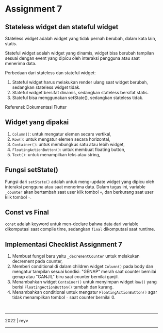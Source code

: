 # Assignment 7
## Stateless widget dan stateful widget
Stateless widget adalah widget yang tidak pernah berubah, dalam kata lain, statis.

Stateful widget adalah widget yang dinamis, widget bisa berubah tampilan sesuai dengan event yang dipicu oleh interaksi pengguna atau saat menerima data.

Perbedaan dari stateless dan stateful widget:
1. Stateful widget harus melakukan render ulang saat widget berubah, sedangkan stateless widget tidak.
2. Stateful widget bersifat dinamis, sedangkan stateless bersifat statis.
3. Stateful bisa menggunakan setState(), sedangkan stateless tidak.

Referensi: Dokumentasi Flutter


## Widget yang dipakai
1. `Column()`: untuk mengatur elemen secara vertikal,
2. `Row()`: untuk mengatur elemen secara horizontal,
3. `Container()`: untuk membungkus satu atau lebih widget,
4. `FloatingActionButton()`: untuk membuat floating button,
5. `Text()`: untuk menampilkan teks atau string,


## Fungsi setState()
Fungsi dari `setState()` adalah untuk meng-update widget yang dipicu oleh interaksi pengguna atau saat menerima data. Dalam tugas ini, variable `_counter` akan bertambah saat user klik tombol `+`, dan berkurang saat user klik tombol `-`.

## Const vs Final
`const` adalah keyword untuk men-declare bahwa data dari variable dikomputasi saat compile time, sedangkan `final` dikomputasi saat runtime. 

## Implementasi Checklist Assignment 7
1. Membuat fungsi baru yaitu `_decrementCounter` untuk melakukan decrement pada counter,
2. Memberi conditional di dalam children widget `Column()` pada body dan mengatur tampilan sesuai kondisi: "GENAP" merah saat counter bernilai genap atau "GANJIL" biru saat counter bernilai ganjil.
3. Menambahkan widget `Container()` untuk menyimpan widget `Row()` yang berisi `FloatingActionButton()` tambah dan kurang.
4. Menambahkan conditional untuk mengatur `FloatingActionButton()` agar tidak menampilkan tombol `-` saat counter bernilai 0.


<br>
<hr>
2022 | reyv
<hr>
<br>
